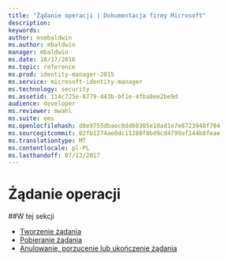 ```yaml
---
title: "Żądanie operacji | Dokumentacja firmy Microsoft"
description: 
keywords: 
author: msmbaldwin
ms.author: mbaldwin
manager: mbaldwin
ms.date: 10/17/2016
ms.topic: reference
ms.prod: identity-manager-2015
ms.service: microsoft-identity-manager
ms.technology: security
ms.assetid: 114c725e-8779-443b-bf1e-4fba8ee2be9d
audience: developer
ms.reviewer: mwahl
ms.suite: ems
ms.openlocfilehash: d0e9755dbaec0dd60305e10ad1e7e8723940f704
ms.sourcegitcommit: 02fb1274ae0dc11288f8bd9cd4799af144b8feae
ms.translationtype: MT
ms.contentlocale: pl-PL
ms.lasthandoff: 07/13/2017
---
```

# <a name="request-operations"></a>Żądanie operacji

##<a name="in-this-section"></a>W tej sekcji

- [Tworzenie żądania](create-request.md)
- [Pobieranie żądania](get-request.md)
- [Anulowanie, porzucenie lub ukończenie żądania](cancel-abandon-complete-request.md)
